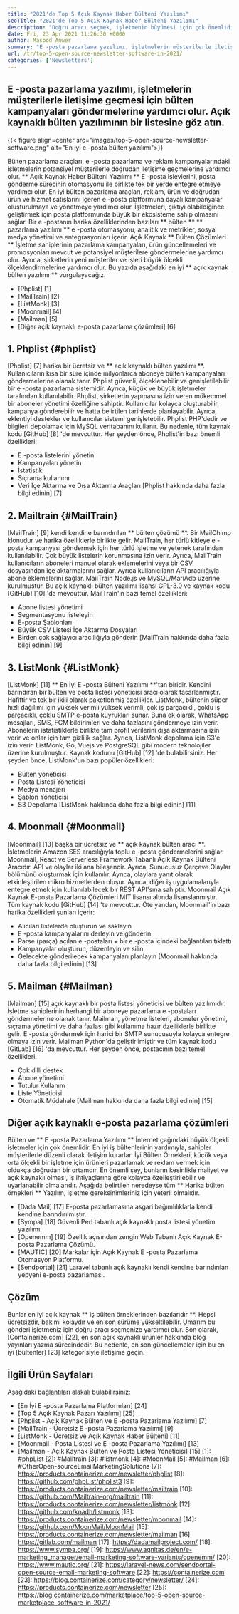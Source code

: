 ```yaml
---
title: "2021'de Top 5 Açık Kaynak Haber Bülteni Yazılımı" 
seoTitle: "2021'de Top 5 Açık Kaynak Haber Bülteni Yazılımı" 
description: "Doğru aracı seçmek, işletmenin büyümesi için çok önemlidir. En iyi e -posta açık kaynaklı bülten yazılımının kısa bir listesine sahibiz." 
date: Fri, 23 Apr 2021 11:26:30 +0000
author: Masood Anwer
summary: "E -posta pazarlama yazılımı, işletmelerin müşterilerle iletişime geçmesi için bülten kampanyaları göndermelerine yardımcı olur. Açık kaynaklı bülten yazılımının bir listesine göz atın." 
url: /tr/top-5-open-source-newsletter-software-in-2021/
categories: ['Newsletters']
---
```


## E -posta pazarlama yazılımı, işletmelerin müşterilerle iletişime geçmesi için bülten kampanyaları göndermelerine yardımcı olur. Açık kaynaklı bülten yazılımının bir listesine göz atın.

{{< figure align=center src="images/top-5-open-source-newsletter-software.png" alt="En iyi e -posta bülten yazılımı">}}

Bülten pazarlama araçları, e -posta pazarlama ve reklam kampanyalarındaki işletmelerin potansiyel müşterilerle doğrudan iletişime geçmelerine yardımcı olur. ** Açık Kaynak Haber Bülteni Yazılımı ** E -posta işlevlerini, posta gönderme sürecinin otomasyonu ile birlikte tek bir yerde entegre etmeye yardımcı olur. En iyi bülten pazarlama araçları, reklam, ürün ve doğrudan ürün ve hizmet satışlarını içeren e -posta platformuna dayalı kampanyalar oluşturulmaya ve yönetmeye yardımcı olur. İşletmeleri, çıktıyı olabildiğince geliştirmek için posta platformunda büyük bir ekosisteme sahip olmasını sağlar. Bir e -postanın harika özelliklerinden bazıları ** bülten ** ** pazarlama yazılımı ** e -posta otomasyonu, analitik ve metrikler, sosyal medya yönetimi ve entegrasyonları içerir.
Açık Kaynak ** Bülten Çözümleri ** İşletme sahiplerinin pazarlama kampanyaları, ürün güncellemeleri ve promosyonları mevcut ve potansiyel müşterilere göndermelerine yardımcı olur. Ayrıca, şirketlerin yeni müşteriler ve işleri büyük ölçekli ölçeklendirmelerine yardımcı olur. Bu yazıda aşağıdaki en iyi ** açık kaynak bülten yazılımı ** vurgulayacağız.
  * [Phplist] [1]
  * [MailTrain] [2]
  * [ListMonk] [3]
  * [Moonmail] [4]
  * [Mailman] [5]
  * [Diğer açık kaynaklı e-posta pazarlama çözümleri] [6]

## 1. Phplist {#phplist}
[Phplist] [7] harika bir ücretsiz ve ** açık kaynaklı bülten yazılımı **. Kullanıcıların kısa bir süre içinde milyonlarca aboneye bülten kampanyaları göndermelerine olanak tanır. Phplist güvenli, ölçeklenebilir ve genişletilebilir bir e -posta pazarlama sistemidir. Ayrıca, küçük ve büyük işletmeler tarafından kullanılabilir. Phplist, şirketlerin yapmasına izin veren mükemmel bir aboneler yönetimi özelliğine sahiptir. Kullanıcılar kolayca oluşturabilir, kampanya gönderebilir ve hatta belirtilen tarihlerde planlayabilir. Ayrıca, eklentiyi destekler ve kullanıcılar sistemi genişletebilir. Phplist PHP'dedir ve bilgileri depolamak için MySQL veritabanını kullanır. Bu nedenle, tüm kaynak kodu [GitHub] [8] 'de mevcuttur.
Her şeyden önce, Phplist'in bazı önemli özellikleri:
  * E -posta listelerini yönetin
  * Kampanyaları yönetin
  * İstatistik
  * Sıçrama kullanımı
  * Veri İçe Aktarma ve Dışa Aktarma Araçları
[Phplist hakkında daha fazla bilgi edinin] [7]

## 2. Mailtrain {#MailTrain}
[MailTrain] [9] kendi kendine barındırılan ** bülten çözümü **. Bir MailChimp klonudur ve harika özelliklerle birlikte gelir. MailTrain, her türlü kitleye e -posta kampanyası göndermek için her türlü işletme ve yetenek tarafından kullanılabilir. Çok büyük listelerin korunmasına izin verir. Ayrıca, MailTrain kullanıcıların aboneleri manuel olarak eklemelerini veya bir CSV dosyasından içe aktarmalarını sağlar. Ayrıca kullanıcıların API aracılığıyla abone eklemelerini sağlar. MailTrain Node.js ve MySQL/MariAdb üzerine kurulmuştur. Bu açık kaynaklı bülten yazılımı lisansı GPL-3.0 ve kaynak kodu [GitHub] [10] 'da mevcuttur.
MailTrain'in bazı temel özellikleri:
  * Abone listesi yönetimi
  * Segmentasyonu listeleyin
  * E-posta Şablonları
  * Büyük CSV Listesi İçe Aktarma Dosyaları
  * Birden çok sağlayıcı aracılığıyla gönderin
[MailTrain hakkında daha fazla bilgi edinin] [9]

## 3. ListMonk {#ListMonk}
[ListMonk] [11] ** En İyi E -posta Bülteni Yazılımı **'tan biridir. Kendini barındıran bir bülten ve posta listesi yöneticisi aracı olarak tasarlanmıştır. Hafiftir ve tek bir ikili olarak paketlenmiş özellikler. ListMonk, bültenin süper hızlı dağılımı için yüksek verimli yüksek verimli, çok iş parçacıklı, çoklu iş parçacıklı, çoklu SMTP e-posta kuyrukları sunar. Buna ek olarak, WhatsApp mesajları, SMS, FCM bildirimleri ve daha fazlasını göndermeye izin verir. Abonelerin istatistiklerle birlikte tam profil verilerini dışa aktarmasına izin verir ve onlar için tam gizlilik sağlar. Ayrıca, ListMonk depolama için S3'e izin verir. ListMonk, Go, Vuejs ve PostgreSQL gibi modern teknolojiler üzerine kurulmuştur. Kaynak kodunu [GitHub] [12] 'de bulabilirsiniz.
Her şeyden önce, ListMonk'un bazı popüler özellikleri:
  * Bülten yöneticisi
  * Posta Listesi Yöneticisi
  * Medya menajeri
  * Şablon Yöneticisi
  * S3 Depolama
[ListMonk hakkında daha fazla bilgi edinin] [11]

## 4. Moonmail {#Moonmail}
[Moonmail] [13] başka bir ücretsiz ve ** açık kaynak bülten aracı **. İşletmelerin Amazon SES aracılığıyla toplu e -posta göndermelerini sağlar. Moonmail, React ve Serverless Framework Tabanlı Açık Kaynak Bülteni Aracıdır. API ve olaylar iki ana bileşendir. Ayrıca, Sunucusuz Çerçeve Olaylar bölümünü oluşturmak için kullanılır. Ayrıca, olaylara yanıt olarak etkinleştirilen mikro hizmetlerden oluşur. Ayrıca, diğer iş uygulamalarıyla entegre etmek için kullanılabilecek bir REST API'sına sahiptir. Moonmail Açık Kaynak E-posta Pazarlama Çözümleri MIT lisansı altında lisanslanmıştır. Tüm kaynak kodu [GitHub] [14] 'te mevcuttur.
Öte yandan, Moonmail'in bazı harika özellikleri şunları içerir:
  * Alıcıları listelerde oluşturun ve saklayın
  * E -posta kampanyalarını derleyin ve gönderin
  * Parse (parça) açılan e -postaları + bir e -posta içindeki bağlantıları tıklattı
  * Kampanyalar oluşturun, düzenleyin ve silin
  * Gelecekte gönderilecek kampanyaları planlayın
[Moonmail hakkında daha fazla bilgi edinin] [13]

## 5. Mailman {#Mailman}
[Mailman] [15] açık kaynaklı bir posta listesi yöneticisi ve bülten yazılımıdır. İşletme sahiplerinin herhangi bir aboneye pazarlama e -postaları göndermelerine olanak tanır. Mailman, yönetme listeleri, aboneler yönetimi, sıçrama yönetimi ve daha fazlası gibi kullanıma hazır özelliklerle birlikte gelir. E -posta göndermek için harici bir SMTP sunucusuyla kolayca entegre olmaya izin verir. Mailman Python'da geliştirilmiştir ve tüm kaynak kodu [GitLab] [16] 'da mevcuttur.
Her şeyden önce, postacının bazı temel özellikleri:
  * Çok dilli destek
  * Abone yönetimi
  * Tutulur Kullanım
  * Liste Yöneticisi
  * Otomatik Müdahale
[Mailman hakkında daha fazla bilgi edinin] [15]

## Diğer açık kaynaklı e-posta pazarlama çözümleri
Bülten ve ** E -posta Pazarlama Yazılımı ** İnternet çağındaki büyük ölçekli işletmeler için çok önemlidir. En iyi iş bültenlerinin yardımıyla, sahipler müşterilerle düzenli olarak iletişim kurarlar. İyi Bülten Örnekleri, küçük veya orta ölçekli bir işletme için ürünleri pazarlamak ve reklam vermek için oldukça doğrudan bir ortamdır. En önemli şey, bunların kesinlikle maliyet ve açık kaynaklı olması, iş ihtiyaçlarına göre kolayca özelleştirilebilir ve uyarlanabilir olmalarıdır. Aşağıda belirtilen neredeyse tüm ** Harika bülten örnekleri ** Yazılım, işletme gereksinimleriniz için yeterli olmalıdır.
  * [Dada Mail] [17] E-posta pazarlamasına asgari bağımlılıklarla kendi kendine barındırılmıştır.
  * [Sympa] [18] Güvenli Perl tabanlı açık kaynaklı posta listesi yönetim yazılımı.
  * [Openemm] [19] Özellik açısından zengin Web Tabanlı Açık Kaynak E-posta Pazarlama Çözümü.
  * [MAUTIC] [20] Markalar için Açık Kaynak E -posta Pazarlama Otomasyon Platformu.
  * [Sendportal] [21] Laravel tabanlı açık kaynaklı kendi kendine barındırılan yepyeni e-posta pazarlaması.

## Çözüm
Bunlar en iyi açık kaynak ** iş bülten örneklerinden bazılarıdır **. Hepsi ücretsizdir, bakımı kolaydır ve en son sürüme yükseltilebilir. Umarım bu gönderi işletmeniz için doğru aracı seçmenize yardımcı olur.
Son olarak, [Containerize.com] [22], en son açık kaynaklı ürünler hakkında blog yayınları yazma sürecindedir. Bu nedenle, en son güncellemeler için bu en iyi [bültenler] [23] kategorisiyle iletişime geçin.

## İlgili Ürün Sayfaları
Aşağıdaki bağlantıları alakalı bulabilirsiniz:
  * [En İyi E -posta Pazarlama Platformları] [24]
  * [Top 5 Açık Kaynak Pazarı Yazılımı] [25]
  * [Phplist - Açık Kaynak Bülten ve E -posta Pazarlama Yazılımı] [7]
  * [MailTrain - Ücretsiz E -posta Pazarlama Yazılımı] [9]
  * [ListMonk - Ücretsiz ve Açık Kaynak Haber Bülteni] [11]
  * [Moonmail - Posta Listesi ve E -posta Pazarlama Yazılımı] [13]
  * [Mailman - Açık Kaynak Bülten ve Posta Listesi Yöneticisi] [15]
[1]: #phpList
[2]: #Mailtrain
[3]: #listmonk
[4]: #MoonMail
[5]: #Mailman
[6]: #OtherOpen-sourceEmailMarketingSolutions
[7]: https://products.containerize.com/newsletter/phplist
[8]: https://github.com/phpList/phplist3
[9]: https://products.containerize.com/newsletter/mailtrain
[10]: https://github.com/Mailtrain-org/mailtrain
[11]: https://products.containerize.com/newsletter/listmonk
[12]: https://github.com/knadh/listmonk
[13]: https://products.containerize.com/newsletter/moonmail
[14]: https://github.com/MoonMail/MoonMail
[15]: https://products.containerize.com/newsletter/mailman
[16]: https://gitlab.com/mailman
[17]: https://dadamailproject.com/
[18]: https://www.sympa.org/
[19]: https://www.agnitas.de/en/e-marketing_manager/email-marketing-software-variants/openemm/
[20]: https://www.mautic.org/
[21]: https://laravel-news.com/sendportal-open-source-email-marketing-software
[22]: https://containerize.com
[23]: https://blog.containerize.com/category/newsletter/
[24]: https://products.containerize.com/newsletter
[25]: https://blog.containerize.com/marketplace/top-5-open-source-marketplace-software-in-2021/
